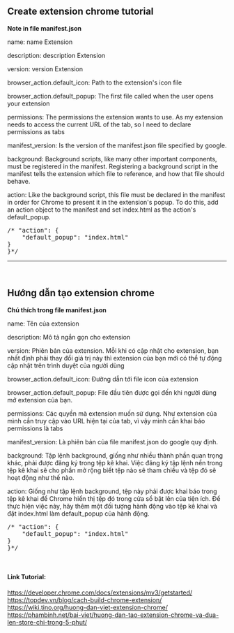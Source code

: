 <h2>Create extension chrome tutorial</h2>
<b>Note in file manifest.json</b>
<p>name: name Extension</p>
<p>description: description Extension</p>
<p>version: version Extension</p>
<p>browser_action.default_icon: Path to the extension's icon file</p>
<p>browser_action.default_popup: The first file called when the user opens your extension</p>
<p>permissions: The permissions the extension wants to use. As my extension needs to access the current URL of the tab, so I need to declare permissions as tabs</p>
<p>manifest_version: Is the version of the manifest.json file specified by google.</p>
<p>background: Background scripts, like many other important components, must be registered in the manifest. Registering a background script in the manifest tells the extension which file to reference, and how that file should behave.</p>
<p>action: Like the background script, this file must be declared in the manifest in order for Chrome to present it in the extension's popup. To do this, add an action object to the manifest and set index.html as the action's default_popup.</p>
<pre>
/* "action": {
    "default_popup": "index.html"
}
}*/
</pre>
<hr>
<br>
<h2>Hướng dẫn tạo extension chrome</h2>
<b>Chú thích trong file manifest.json</b>
<br>
<p>name: Tên của extension</p>
<p>description: Mô tả ngắn gọn cho extension</p>
<p>version: Phiên bản của extension. Mỗi khi có cập nhật cho extension, bạn nhất định phải thay đổi giá trị này thì extension của bạn mới có thể tự động cập nhật trên trình duyệt của người dùng</p>
<p>browser_action.default_icon: Đường dẫn tới file icon của extension</p>
<p>browser_action.default_popup: File đầu tiên được gọi đến khi người dùng mở extension của bạn.</p>
<p>permissions: Các quyền mà extension muốn sử dụng. Như extension của mình cần truy cập vào URL hiện tại của tab, vì vậy mình cần khai báo permissions là tabs</p>
<p>manifest_version: Là phiên bản của file manifest.json do google quy định.</p>
<p>background: Tập lệnh background, giống như nhiều thành phần quan trọng khác, phải được đăng ký trong tệp kê khai. Việc đăng ký tập lệnh nền trong tệp kê khai sẽ cho phần mở rộng biết tệp nào sẽ tham chiếu và tệp đó sẽ hoạt động như thế nào.</p>
<p>action: Giống như tập lệnh background, tệp này phải được khai báo trong tệp kê khai để Chrome hiển thị tệp đó trong cửa sổ bật lên của tiện ích. Để thực hiện việc này, hãy thêm một đối tượng hành động vào tệp kê khai và đặt index.html làm default_popup của hành động.</p>
<pre>
/* "action": {
    "default_popup": "index.html"
}
}*/
</pre>
<p>
<br>
<h4>Link Tutorial:</h4>
<a href="https://developer.chrome.com/docs/extensions/mv3/getstarted/">https://developer.chrome.com/docs/extensions/mv3/getstarted/</a>
<br/>
<a href="https://topdev.vn/blog/cach-build-chrome-extension/">https://topdev.vn/blog/cach-build-chrome-extension/</a>
<br/>
<a href="https://wiki.tino.org/huong-dan-viet-extension-chrome/">https://wiki.tino.org/huong-dan-viet-extension-chrome/</a>
<br/>
<a href="https://phambinh.net/bai-viet/huong-dan-tao-extension-chrome-va-dua-len-store-chi-trong-5-phut/">https://phambinh.net/bai-viet/huong-dan-tao-extension-chrome-va-dua-len-store-chi-trong-5-phut/</a>
